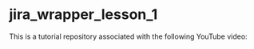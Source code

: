 # jira_wrapper_lesson_1
This is a tutorial repository associated with the following YouTube video:  <Under construction>
